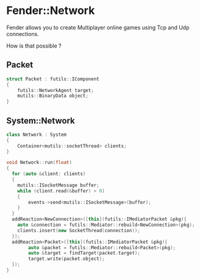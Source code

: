 # Fender::Network

Fender allows you to create Multiplayer online games using Tcp and Udp connections.

How is that possible ?

## Packet

```c++
struct Packet : futils::IComponent
{
	futils::NetworkAgent target;
	mutils::BinaryData object;
}
```

## System::Network

```c++
class Network : System
{
	Container<mutils::socketThread> clients;
}
```

```c++
void Network::run(float)
{
  for (auto &client: clients)
  {
    mutils::ISocketMessage buffer;
	while (client.read(&buffer) > 0)
    {
		events->send<mutils::ISocketMessage>(buffer); 
    }
  }
  addReaction<NewConnection>([this](futils::IMediatorPacket &pkg){
	auto &connection = futils::Mediator::rebuild<NewConnection>(pkg);
    clients.insert(new SocketThread(connection));
  });
  addReaction<Packet>([this](futils::IMediatorPacket &pkg){
    	auto &packet = futils::Mediator::rebuild<Packet>(pkg);
		auto &target = findTarget(packet.target);
		target.write(packet.object);
  });
}
```

